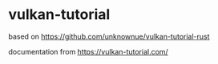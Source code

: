 # vulkan-tutorial

based on https://github.com/unknownue/vulkan-tutorial-rust

documentation from https://vulkan-tutorial.com/
